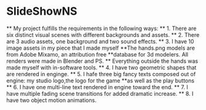 # SlideShowNS
** My project fulfills the requirements in the following ways:
** 1. There are six distinct visual scenes with different backgrounds and assets.
** 2. There are 3 audio assets, one background and two sound effects.
** 3. I have 10 image assets in my piece that I made myself
        **The hands.png models are from Adobe Mixamo, an attribution free
        **database for 3d modelers. All renders were made in Blender and PS.
        ** Everything outside the hands was made myself with in-software tools.
** 4. I have two geometric shapes that are rendered in enginge.
** 5. I hafe three big fancy texts composed out of engine: my studio logo,the logo for the game
        **as well as the play buttons
** 6. I have one multi-line text rendered in engine toward the end.
** 7. I have multiple fading scene transitions for added dramatic increase.
** 8. I have two object motion animations.
